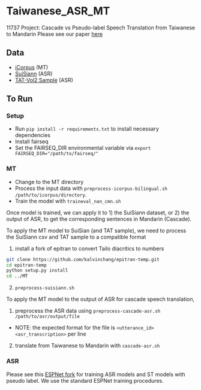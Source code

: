 # Taiwanese_ASR_MT
11737 Project: Cascade vs Pseudo-label Speech Translation from Taiwanese to Mandarin
Please see our paper [here](https://github.com/cuichenx/Taiwanese_ASR_MT/blob/main/Cascade%20vs%20Pseudo-Label%20Speech%20to%20Text%20Translation%20from%20Taiwanese%20to%20Mandarin.pdf)

## Data
- [iCorpus](https://github.com/Taiwanese-Corpus/icorpus_ka1_han3-ji7) (MT)
- [SuiSiann](https://suisiann-dataset.ithuan.tw/) (ASR)
- [TAT-Vol2 Sample](https://sites.google.com/speech.ntut.edu.tw/fsw/home/tat-corpus?authuser=0) (ASR)

## To Run
### Setup
- Run `pip install -r requirements.txt` to install necessary dependencies  
- Install fairseq
- Set the FAIRSEQ_DIR environmental variable via `export FAIRSEQ_DIR="/path/to/fairseq/"`  
### MT
- Change to the MT directory
- Process the input data with `preprocess-icorpus-bilingual.sh /path/to/icorpus/directory`.
- Train the model with `traineval_nan_cmn.sh`

Once model is trained, we can apply it to 1) the SuiSiann dataset, or 2) the output of ASR, 
to get the corresponding sentences in Mandarin (Cascade).


To apply the MT model to SuiSian (and TAT sample), we need to process the SuiSiann csv and TAT sample to a compatible format

1) install a fork of epitran to convert Tailo diacritics to numbers
```bash
git clone https://github.com/kalvinchang/epitran-temp.git
cd epitran-temp
python setup.py install
cd ../MT
```
2) `preprocess-suisiann.sh`

To apply the MT model to the output of ASR for cascade speech translation, 

1) preprocess the ASR data using `preprocess-cascade-asr.sh /path/to/asr/output/file`
- NOTE: the expected format for the file is `<utterance_id> <asr_transcription>` per line
2) translate from Taiwanese to Mandarin with `cascade-asr.sh`


### ASR
Please see this [ESPNet fork](https://github.com/yunhsuanchen/espnet/tree/master/egs2/nan_suisiann/asr1) for training ASR models and ST models with pseudo label. We use the standard ESPNet training procedures.
